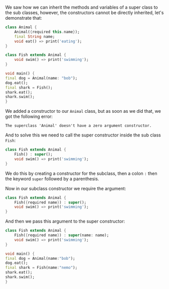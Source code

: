 We saw how we can inherit the methods and variables of a super class to the sub classes, however, the constructors cannot be directly inherited, let's demonstrate that:

```dart
class Animal {
    Animal({required this.name});
    final String name;
    void eat() => print('eating');
}

class Fish extends Animal {
    void swim() => print('swimming');
}

void main() {
final dog = Animal(name: "bob");
dog.eat();
final shark = Fish();
shark.eat();
shark.swim();
}
```

We added a constructor to our `Animal` class, but as soon as we did that, we got the following error:

```
The superclass 'Animal' doesn't have a zero argument constructor.
```

And to solve this we need to call the super constructor inside the sub class `Fish`:

```dart
class Fish extends Animal {
    Fish() : super();
    void swim() => print('swimming');
}
```

We do this by creating a constructor for the subclass, then a colon `:` then the keyword `super` followed by a parenthesis.

Now in our subclass constructor we require the argument:

```dart
class Fish extends Animal {
    Fish({required name}) : super();
    void swim() => print('swimming');
}
```

And then we pass this argument to the super constructor:

```dart
class Fish extends Animal {
    Fish({required name}) : super(name: name);
    void swim() => print('swimming');
}
```

```dart
void main() {
final dog = Animal(name:"bob");
dog.eat();
final shark = Fish(name:"nemo");
shark.eat();
shark.swim();
}
```
